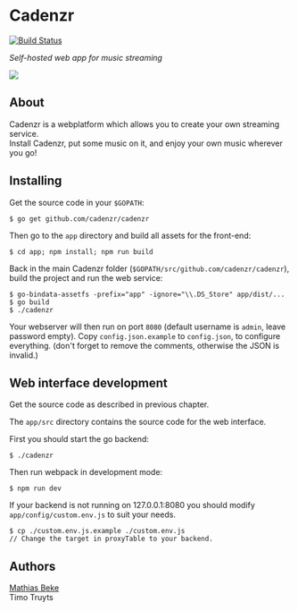 Cadenzr
=======

[![Build Status](https://travis-ci.org/cadenzr/cadenzr.svg?branch=master)](https://travis-ci.org/cadenzr/cadenzr)

*Self-hosted web app for music streaming*

![](https://cloud.githubusercontent.com/assets/3856745/24114228/bd9e6512-0d9f-11e7-8d4f-4645cc802d35.png)


About
-----

Cadenzr is a webplatform which allows you to create your own streaming service.  
Install Cadenzr, put some music on it, and enjoy your own music wherever you go!


Installing
----------

Get the source code in your `$GOPATH`:

    $ go get github.com/cadenzr/cadenzr

Then go to the `app` directory and build all assets for the front-end:

    $ cd app; npm install; npm run build

Back in the main Cadenzr folder (`$GOPATH/src/github.com/cadenzr/cadenzr`), build the project and run the web service:

    $ go-bindata-assetfs -prefix="app" -ignore="\\.DS_Store" app/dist/...
    $ go build
    $ ./cadenzr

Your webserver will then run on port `8080` (default username is `admin`, leave password empty).
Copy `config.json.example` to `config.json`, to configure everything. (don't forget to remove the comments, otherwise the JSON is invalid.)


Web interface development
----------

Get the source code as described in previous chapter.

The `app/src` directory contains the source code for the web interface.

First you should start the go backend:

    $ ./cadenzr

Then run webpack in development mode:

    $ npm run dev

If your backend is not running on 127.0.0.1:8080 you should modify `app/config/custom.env.js` to suit your needs.

    $ cp ./custom.env.js.example ./custom.env.js
    // Change the target in proxyTable to your backend.


Authors
-------

[Mathias Beke](https://denbeke.be)  
Timo Truyts
